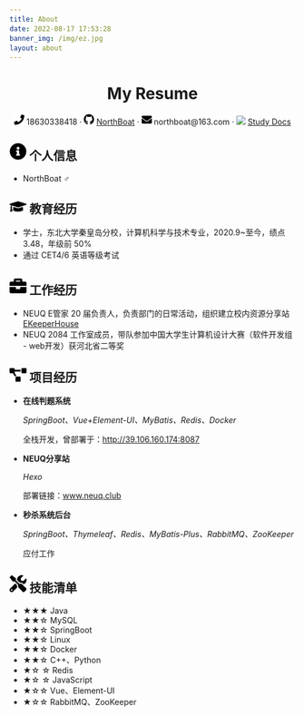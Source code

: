 ```yaml
---
title: About
date: 2022-08-17 17:53:28
banner_img: /img/ez.jpg
layout: about
---
```


 <center>
     <h1>My Resume</h1>
     <div>
         <span>
             <img src="assets/phone-solid.svg" width="18px">
             18630338418
         </span>
         ·
         <span>
             <img src="assets/github-brands.svg" width="18px">
             <a href="https://github.com/NorthBoat">NorthBoat</a>
         </span>
         ·
         <span>
             <img src="assets/envelope-solid.svg" width="18px">
             northboat@163.com
         </span>
         ·
         <span>
         	 <img src="assets/logo.ico" width="18px">
        	 <a href="https://northboat-docs.vercel.app">Study Docs</a>
    	 </span>
 	</div>
</center>


 ## <img src="assets/info-circle-solid.svg" width="30px"> 个人信息 

 - NorthBoat ♂

## <img src="assets/graduation-cap-solid.svg" width="30px"> 教育经历

- 学士，东北大学秦皇岛分校，计算机科学与技术专业，2020.9~至今，绩点 3.48，年级前 50%
- 通过 CET4/6 英语等级考试

## <img src="assets/briefcase-solid.svg" width="30px"> 工作经历

- NEUQ E管家 20 届负责人，负责部门的日常活动，组织建立校内资源分享站 [EKeeperHouse](https://www.neuq.club)
- NEUQ 2084 工作室成员，带队参加中国大学生计算机设计大赛（软件开发组 - web开发）获河北省二等奖

## <img src="assets/project-diagram-solid.svg" width="30px"> 项目经历

- **在线判题系统**

  *SpringBoot、Vue+Element-UI、MyBatis、Redis、Docker* 

  全栈开发，曾部署于：http://39.106.160.174:8087

- **NEUQ分享站**

  *Hexo*

  部署链接：www.neuq.club

- **秒杀系统后台**

  *SpringBoot、Thymeleaf、Redis、MyBatis-Plus、RabbitMQ、ZooKeeper*

  应付工作

## <img src="assets/tools-solid.svg" width="30px"> 技能清单

- ★★★ Java
- ★★☆  MySQL
- ★★☆ SpringBoot
- ★★☆ Linux
- ★★☆ Docker
- ★★☆ C++、Python
- ★☆ ☆  Redis
- ★☆ ☆ JavaScript
- ★☆☆  Vue、Element-UI
- ★☆☆ RabbitMQ、ZooKeeper

